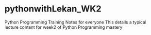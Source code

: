 # pythonwithLekan_WK2
Python Programming Training Notes for everyone
This details a typical lecture content for week2 of Python Programming mastery

